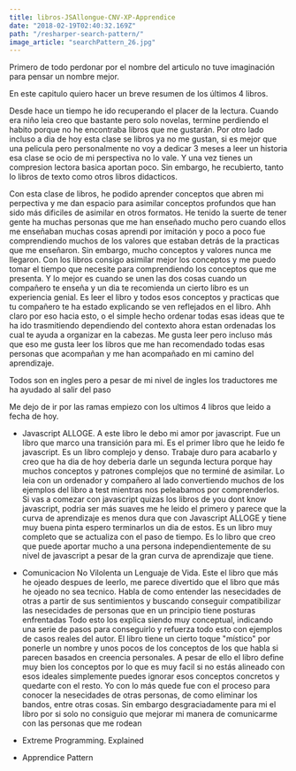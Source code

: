 ```yaml
---
title: libros-JSAllongue-CNV-XP-Apprendice
date: "2018-02-19T02:40:32.169Z"
path: "/resharper-search-pattern/"
image_article: "searchPattern_26.jpg"
---
```


Primero de todo perdonar por el nombre del articulo no tuve 
imaginación para pensar un nombre mejor.

En este capitulo quiero hacer un breve resumen de los últimos 4 libros.

Desde hace un tiempo he ido recuperando el placer de la lectura. Cuando era niño
leia creo que bastante pero solo novelas, termine perdiendo el habito porque
no he encontraba libros que me gustarán. Por otro lado incluso a dia de hoy esta 
clase se libros ya no me gustan, si es mejor que una pelicula pero personalmente no voy a dedicar
3 meses a leer un historia esa clase se ocio de mi perspectiva no lo vale. Y una vez tienes
un compresion lectora basica aportan poco. Sin embargo, he recubierto, tanto lo libros de 
texto como  otros libros didacticos.

Con esta clase de libros, he podido aprender conceptos que abren mi perpectiva y me dan espacio
para asimilar conceptos profundos que han sido más dificiles de asimilar en otros formatos.
He tenido la suerte de tener gente ha muchas personas que me han enseñado mucho pero 
cuando ellos me enseñaban muchas cosas aprendi por imitación y poco a poco fue comprendiendo
muchos de los valores que estaban detrás de la practicas que me enseñaron. Sin embargo,
mucho conceptos y valores nunca me llegaron. Con los libros consigo asimilar mejor 
los conceptos y me puedo tomar el tiempo que necesite para comprendiendo los conceptos
que me presenta. Y lo mejor es cuando se unen las dos cosas cuando un compañero te enseña
y un dia te recomienda un cierto libro es un experiencia genial. Es leer el libro y todos
esos conceptos y practicas que tu compañero te ha estado explicando se ven reflejados en el
libro. Ahh claro por eso hacia esto, o el simple hecho ordenar todas esas ideas que te 
ha ido trasmitiendo dependiendo del contexto ahora estan ordenadas los cual te ayuda a organizar en
la cabezas. Me gusta leer pero incluso más que eso me gusta leer los libros que me han
recomendado todas esas personas que acompañan y me han acompañado en mi camino del aprendizaje.

Todos son en ingles pero a pesar de mi nivel de ingles los traductores
 me ha ayudado al salir del paso

Me dejo de ir por las ramas empiezo con los ultimos 4 libros que leido a fecha de hoy.

- Javascript ALLOGE.
A este libro le debo mi amor por javascript. Fue un libro que marco una transición para mi.
Es el primer libro que he leido fe javascript.
Es un libro complejo y denso. Trabaje duro para acabarlo y creo que ha dia de hoy deberia
darle un segunda lectura porque  hay muchos conceptos y patrones 
complejos que no terminé de asimilar.
Lo leia con un ordenador y compañero al lado convertiendo muchos de los ejemplos del 
libro a test mientras nos peleabamos por comprenderlos.
Si vas a comezar con javascript quizas los libros de you dont know javascript, podria ser más suaves
 me he leido el primero y parece que la curva de aprendizaje es menos dura que con Javascript ALLOGE y
 tiene muy buena pinta espero terminarlos un dia de estos.
Es un libro muy completo que se actualiza con el paso de tiempo. Es lo libro que creo
que puede aportar mucho a una persona independientemente de su nivel de javascript
a pesar de la gran curva de aprendizaje que tiene.





- Comunicacion No Vilolenta un Lenguaje de Vida.
Este el libro que más he ojeado despues de leerlo, me parece divertido que el libro que
más he ojeado no sea tecnico.
Habla de como entender las nesecidades de otras a partir de sus sentimientos y buscando
conseguir compatibilizar las nesecidades de personas que en un principio tiene posturas enfrentadas
Todo esto los explica siendo muy conceptual, indicando una serie de pasos para conseguirlo y refuerza todo esto
con ejemplos de casos reales del autor. El libro tiene un cierto toque "místico" por ponerle un nombre y unos pocos de los conceptos de los que habla si parecen basados en creencia personales. A pesar de ello el libro define muy bien los conceptos  por lo que es muy facil si no estás alineado con esos ideales simplemente puedes ignorar esos conceptos concretos y quedarte con el resto. Yo con lo más quede fue con el proceso para conocer la nesecidades de otras personas, de como eliminar los bandos, entre otras cosas. Sin embargo desgraciadamente para mi el libro por si solo no consiguio que mejorar mi manera de comunicarme con las personas que me rodean



- Extreme Programming. Explained

- Apprendice Pattern


 
<!--stackedit_data:
eyJoaXN0b3J5IjpbMTAyODg4MDE4Ml19
-->